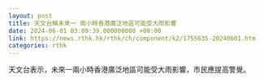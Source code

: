 ```yaml
---
layout: post
title: 天文台稱未來一 兩小時香港廣泛地區可能受大雨影響
date: 2024-06-01 03:09:39.000000000 +08:00
link: https://news.rthk.hk/rthk/ch/component/k2/1755635-20240601.htm
categories: rthk
---
```


天文台表示，未來一兩小時香港廣泛地區可能受大雨影響，市民應提高警覺。
